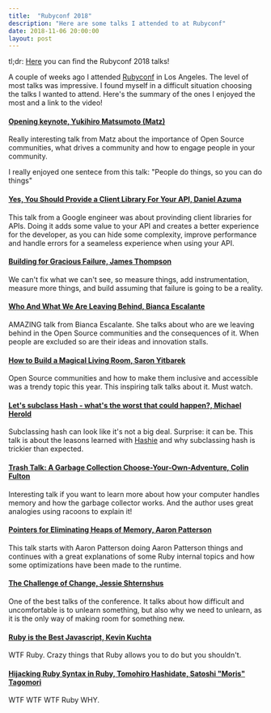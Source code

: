 ```yaml
---
title:  "Rubyconf 2018"
description: "Here are some talks I attended to at Rubyconf"
date: 2018-11-06 20:00:00
layout: post
---
```

tl;dr: [Here](http://confreaks.tv/events/rubyconf2018) you can find the 
Rubyconf 2018 talks!

A couple of weeks ago I attended [Rubyconf](https://rubyconf.org/) in Los Angeles.
The level of most talks was impressive. I found myself in a difficult situation
choosing the talks I wanted to attend. Here's the summary of the ones I enjoyed
the most and a link to the video!

#### [Opening keynote, Yukihiro Matsumoto (Matz)](https://www.youtube.com/watch?v=1XdTr84f-vA)
Really interesting talk from Matz about the importance of
Open Source communities, what drives a community and how to engage
people in your community.

I really enjoyed one sentece from this talk: "People do things, so you can do things"


#### [Yes, You Should Provide a Client Library For Your API, Daniel Azuma](https://www.youtube.com/watch?v=Q8l_3jMhjwY)
This talk from a Google engineer was about provinding client libraries for APIs.
Doing it adds some value to your API and creates a better experience for the developer,
as you can hide some complexity, improve performance and handle errors for a seameless
experience when using your API.

#### [Building for Gracious Failure, James Thompson](https://www.youtube.com/watch?v=fAHwr9og4Ug)
We can't fix what we can't see, so measure things, add instrumentation, measure more things,
and build assuming that failure is going to be a reality.

#### [Who And What We Are Leaving Behind, Bianca Escalante](https://www.youtube.com/watch?v=o2TdaLwTnKk)
AMAZING talk from Bianca Escalante. She talks about who are we leaving behind in the
Open Source communities and the consequences of it. When people are excluded so are their
ideas and innovation stalls.

#### [How to Build a Magical Living Room, Saron Yitbarek](https://www.youtube.com/watch?v=nOscsODuol4)
Open Source communities and how to make them inclusive and accessible 
was a trendy topic this year. This inspiring talk talks about it. Must watch.

#### [Let's subclass Hash - what's the worst that could happen?, Michael Herold](https://www.youtube.com/watch?v=KzdSxgVPhXU)
Subclassing hash can look like it's not a big deal. Surprise: it can be.
This talk is about the leasons learned with [Hashie](https://github.com/intridea/hashie)
and why subclassing hash is trickier than expected.

#### [Trash Talk: A Garbage Collection Choose-Your-Own-Adventure, Colin Fulton](https://www.youtube.com/watch?time_continue=682&v=qXo3fqjY50o)
Interesting talk if you want to learn more about how your computer handles memory
and how the garbage collector works. And the author uses great analogies using racoons to 
explain it!

#### [Pointers for Eliminating Heaps of Memory, Aaron Patterson](https://www.youtube.com/watch?v=ZfgxvNUfQdU)
This talk starts with Aaron Patterson doing Aaron Patterson things
and continues with a great explanations of some Ruby internal topics
and how some optimizations have been made to the runtime.

#### [The Challenge of Change, Jessie Shternshus](https://www.youtube.com/watch?v=M0yO5sPxp-w)
One of the best talks of the conference. It talks about how difficult 
and uncomfortable is to unlearn something, but also why we need to unlearn, as it
is the only way of making room for something new.

#### [Ruby is the Best Javascript, Kevin Kuchta](https://www.youtube.com/watch?v=TxodUmNxnY0)
WTF Ruby. Crazy things that Ruby allows you to do but you shouldn't.

#### [Hijacking Ruby Syntax in Ruby, Tomohiro Hashidate, Satoshi "Moris" Tagomori](https://www.youtube.com/watch?v=ZPaxvU7dMBU)
WTF WTF WTF Ruby WHY.

